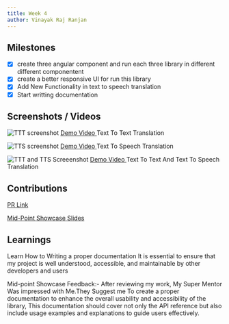 ```yaml
---
title: Week 4
author: Vinayak Raj Ranjan
---
```


## Milestones
- [X] create three angular component and run each three library in different different componentent
- [X] create a better responsive UI for run this library 
- [X] Add New Functionality in text to speech translation 
- [X] Start writting documentation

## Screenshots / Videos 
![TTT screenshot](https://i.postimg.cc/QCLT5FZ0/Week-4-Screenshot-1.png)
[Demo Video ](https://drive.google.com/file/d/1XVpr7iymdlRyevaOrJTaNgiEbCAiewhI/preview)
 Text To Text Translation

![TTS screenshot](https://i.postimg.cc/ZRvNCr2W/Week-4-Screenshot-2.png)
[Demo Video ](https://drive.google.com/file/d/1RhyqRG8n_AYVjSZXbhi6_KL8MKy0b_yq/preview)
Text To Speech Translation

![TTT and TTS Screeenshot](https://i.postimg.cc/PqxYkGMz/Week-4-Screenshot-3.png)
[Demo Video ](https://drive.google.com/file/d/1GOm0peEHOBR8om9cpgXGf_OCtpb2nL3t/preview)
Text To Text And Text To Speech Translation


## Contributions
 [PR Link](https://github.com/sunbird-cb/sb_translate/pull/2)

[Mid-Point Showcase Slides](https://prezi.com/view/SvUl2Ru69Nmye6YIZH4Z/)

## Learnings
Learn How to Writing a proper documentation It is essential to ensure that my project is well understood, accessible, and maintainable by other developers and users


Mid-point Showcase Feedback:-
After reviewing my work, My Super Mentor Was  impressed with Me.They Suggest me To create a proper documentation to enhance the overall usability and accessibility of the library, This documentation should cover not only the API reference but also include usage examples and explanations to guide users effectively.